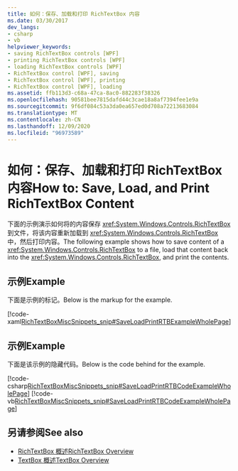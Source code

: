 ```yaml
---
title: 如何：保存、加载和打印 RichTextBox 内容
ms.date: 03/30/2017
dev_langs:
- csharp
- vb
helpviewer_keywords:
- saving RichTextBox controls [WPF]
- printing RichTextBox controls [WPF]
- loading RichTextBox controls [WPF]
- RichTextBox control [WPF], saving
- RichTextBox control [WPF], printing
- RichTextBox control [WPF], loading
ms.assetid: ffb113d3-c68a-47ca-8ac0-882283f38326
ms.openlocfilehash: 90581bee7815dafd44c3cae18a8af7394fee1e9a
ms.sourcegitcommit: 9f6df084c53a3da0ea657ed0d708a72213683084
ms.translationtype: MT
ms.contentlocale: zh-CN
ms.lasthandoff: 12/09/2020
ms.locfileid: "96973589"
---
```

# <a name="how-to-save-load-and-print-richtextbox-content"></a><span data-ttu-id="3cd56-102">如何：保存、加载和打印 RichTextBox 内容</span><span class="sxs-lookup"><span data-stu-id="3cd56-102">How to: Save, Load, and Print RichTextBox Content</span></span>
<span data-ttu-id="3cd56-103">下面的示例演示如何将的内容保存 <xref:System.Windows.Controls.RichTextBox> 到文件，将该内容重新加载到 <xref:System.Windows.Controls.RichTextBox> 中，然后打印内容。</span><span class="sxs-lookup"><span data-stu-id="3cd56-103">The following example shows how to save content of a <xref:System.Windows.Controls.RichTextBox> to a file, load that content back into the <xref:System.Windows.Controls.RichTextBox>, and print the contents.</span></span>  
  
## <a name="example"></a><span data-ttu-id="3cd56-104">示例</span><span class="sxs-lookup"><span data-stu-id="3cd56-104">Example</span></span>  
 <span data-ttu-id="3cd56-105">下面是示例的标记。</span><span class="sxs-lookup"><span data-stu-id="3cd56-105">Below is the markup for the example.</span></span>  
  
 [!code-xaml[RichTextBoxMiscSnippets_snip#SaveLoadPrintRTBExampleWholePage](~/samples/snippets/csharp/VS_Snippets_Wpf/RichTextBoxMiscSnippets_snip/CSharp/SaveLoadPrintRTB.xaml#saveloadprintrtbexamplewholepage)]  
  
## <a name="example"></a><span data-ttu-id="3cd56-106">示例</span><span class="sxs-lookup"><span data-stu-id="3cd56-106">Example</span></span>  
 <span data-ttu-id="3cd56-107">下面是该示例的隐藏代码。</span><span class="sxs-lookup"><span data-stu-id="3cd56-107">Below is the code behind for the example.</span></span>  
  
 [!code-csharp[RichTextBoxMiscSnippets_snip#SaveLoadPrintRTBCodeExampleWholePage](~/samples/snippets/csharp/VS_Snippets_Wpf/RichTextBoxMiscSnippets_snip/CSharp/SaveLoadPrintRTB.xaml.cs#saveloadprintrtbcodeexamplewholepage)]
 [!code-vb[RichTextBoxMiscSnippets_snip#SaveLoadPrintRTBCodeExampleWholePage](~/samples/snippets/visualbasic/VS_Snippets_Wpf/RichTextBoxMiscSnippets_snip/VisualBasic/SaveLoadPrintRTB.xaml.vb#saveloadprintrtbcodeexamplewholepage)]  
  
## <a name="see-also"></a><span data-ttu-id="3cd56-108">另请参阅</span><span class="sxs-lookup"><span data-stu-id="3cd56-108">See also</span></span>

- [<span data-ttu-id="3cd56-109">RichTextBox 概述</span><span class="sxs-lookup"><span data-stu-id="3cd56-109">RichTextBox Overview</span></span>](richtextbox-overview.md)
- [<span data-ttu-id="3cd56-110">TextBox 概述</span><span class="sxs-lookup"><span data-stu-id="3cd56-110">TextBox Overview</span></span>](textbox-overview.md)
